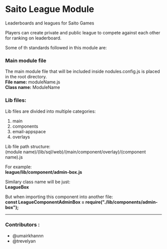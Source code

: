 # Saito League Module

Leaderboards and leagues for Saito Games

Players can create private and public league to compete against each other for ranking on leaderboard.

Some of th standards followed in this module are:

### Main module file
The main module file that will be included inside nodules.config.js is placed in the root directory. <br >
<b>File name:</b> moduleName.js <br >
<b>Class name:</b> ModuleName


### Lib files:
Lib files are divided into multiple categories: <br >
1. main <br >
2. components <br >
3. email-appspace <br >
4. overlays <br >

Lib file path structure: <br >
(module name)/(lib/sql/web)/(main/component/overlay)/(component name).js

For example:<br >
<b>league/lib/component/admin-box.js</b>

Similary class name will be just: <br >
<b>LeagueBox</b>

But when importing this component into another file: <br >
<b>const LeagueComponentAdminBox = require("./lib/components/admin-box");</b>

----


### Contributors :
- @umairkhannn
- @trevelyan